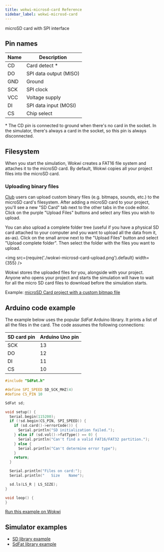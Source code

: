 ```yaml
---
title: wokwi-microsd-card Reference
sidebar_label: wokwi-microsd-card
---
```


microSD card with SPI interface

<wokwi-microsd-card />

## Pin names

| Name | Description            |
| ---- | ---------------------- |
| CD   | Card detect \*         |
| DO   | SPI data output (MISO) |
| GND  | Ground                 |
| SCK  | SPI clock              |
| VCC  | Voltage supply         |
| DI   | SPI data input (MOSI)  |
| CS   | Chip select            |

\* The CD pin is connected to ground when there's no card in the socket. In the simulator, there's always a card in the socket, so this pin is always disconnected.

## Filesystem

When you start the simulation, Wokwi creates a FAT16 file system and attaches it to the microSD card. By default, Wokwi copies all your project files into the microSD card.

### Uploading binary files

[Club](https://wokwi.com) users can upload custom binary files (e.g. bitmaps, sounds, etc.) to the microSD card's filesystem. After adding a microSD card to your project, you'll see a new "SD Card" tab next to the other tabs in the code editor. Click on the purple "Upload Files" buttons and select any files you wish to upload.

You can also upload a complete folder tree (useful if you have a physical SD card attached to your computer and you want to upload all the data from it, as-as). Click on the small arrow next to the "Upload Files" button and select "Upload complete folder". Then select the folder with the files you want to upload.

<img src={require('./wokwi-microsd-card-upload.png').default} width={355} />

Wokwi stores the uploaded files for you, alongside with your project. Anyone who opens your project and starts the simulation will have to wait for all the micro SD card files to download before the simulation starts.

Example: [microSD Card project with a custom bitmap file](https://wokwi.com/projects/319810932695892564)

## Arduino code example

The example below uses the popular _SdFat_ Arduino library. It prints a list of all the files in the card. The code assumes the following connections:

| SD card pin | Arduino Uno pin |
| ----------- | --------------- |
| SCK         | 13              |
| DO          | 12              |
| DI          | 11              |
| CS          | 10              |

```cpp
#include "SdFat.h"

#define SPI_SPEED SD_SCK_MHZ(4)
#define CS_PIN 10

SdFat sd;

void setup() {
  Serial.begin(115200);
  if (!sd.begin(CS_PIN, SPI_SPEED)) {
    if (sd.card()->errorCode()) {
      Serial.println("SD initialization failed.");
    } else if (sd.vol()->fatType() == 0) {
      Serial.println("Can't find a valid FAT16/FAT32 partition.");
    } else {
      Serial.println("Can't determine error type");
    }
    return;
  }

  Serial.println("Files on card:");
  Serial.println("   Size    Name");

  sd.ls(LS_R | LS_SIZE);
}

void loop() {
}
```

[Run this example on Wokwi](https://wokwi.com/projects/310692660849410626)

## Simulator examples

- [SD library example](https://wokwi.com/projects/310542489623724609)
- [SdFat library example](https://wokwi.com/projects/310692660849410626)
